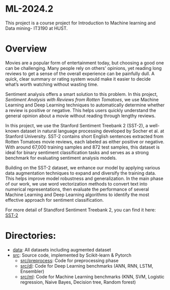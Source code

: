 # ML-2024.2
This project is a course project for Introduction to Machine learning and Data mining- IT3190 at HUST.

# Overview 

Movies are a popular form of entertainment today, but choosing a good one can be challenging. Many people rely on others' opinions, yet reading long reviews to get a sense of the overall experience can be painfully dull. A quick, clear summary or rating system would make it easier to decide what’s worth watching without wasting time.

Sentiment analysis offers a smart solution to this problem. In this project, *Sentiment Analysis with Reviews from Rotten Tomatoes*, we use Machine Learning and Deep Learning techniques to automatically determine whether a review is positive or negative. This helps users quickly understand the general opinion about a movie without reading through lengthy reviews.

In this project, we use the Stanford Sentiment Treebank 2 (SST-2), a well-known dataset in natural language processing developed by Socher et al. at Stanford University. SST-2 contains short English sentences extracted from Rotten Tomatoes movie reviews, each labeled as either positive or negative. With around 67,000 training samples and 872 test samples, this dataset is ideal for binary sentiment classification tasks and serves as a strong benchmark for evaluating sentiment analysis models.

Building on the SST-2 dataset, we enhance our model by applying various data augmentation techniques to expand and diversify the training data. This helps improve model robustness and generalization. In the main phase of our work, we use word vectorization methods to convert text into numerical representations, then evaluate the performance of several Machine Learning and Deep Learning algorithms to identify the most effective approach for sentiment classification.

For more detail of Standford Sentiment Treebank 2, you can find it here: [SST-2](https://paperswithcode.com/dataset/sst?fbclid=IwZXh0bgNhZW0CMTEAAR5xhREFkNT5VU10KKZBuOWIqSDdl4idKX-wnyt9MoDbPYuCEY_eRFi_pB3Z6w_aem_Arnobghj8aX-sn4PtM9eaA)

# Directories:
- [data](https://github.com/hongdangn/ML-2024.2/tree/main/data): All datasets including augmented dataset
- [src](https://github.com/hongdangn/ML-2024.2/tree/main/src): Source code, implemented by Scikit-learn & Pytorch
  - [src/preprocess](https://github.com/hongdangn/ML-2024.2/tree/main/src/preprocess): Code for preprocessing phase
  - [src/dl](https://github.com/hongdangn/ML-2024.2/tree/main/src/dl): Code for Deep Learning benchmarks (ANN, RNN, LSTM, Ensembler)
  - [src/ml](https://github.com/hongdangn/ML-2024.2/tree/main/src/ml): Code for Machine Learning benchmarks (KNN, SVM, Logistic regression, Naive Bayes, Decision tree, Random forest)
